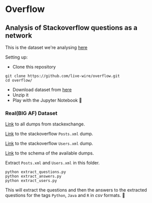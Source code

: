 # Overflow
## Analysis of Stackoverflow questions as a network
This is the dataset we're analysing [here](https://www.kaggle.com/stackoverflow/pythonquestions/data)
 
Setting up:
- Clone this repository
```
git clone https://github.com/live-wire/overflow.git
cd overflow/
```
- Download dataset from [here](https://www.kaggle.com/stackoverflow/pythonquestions/downloads/pythonquestions.zip/1)
- Unzip it
- Play with the Jupyter Notebook :pizza:


### Real(BIG AF) Dataset

[Link](https://archive.org/download/stackexchange) to all dumps from stackexchange.

[Link](https://archive.org/download/stackexchange/stackoverflow.com-Posts.7z) to the stackoverflow `Posts.xml` dump.

[Link](https://archive.org/download/stackexchange/stackoverflow.com-Users.7z) to the stackoverflow `Users.xml` dump.

[Link](https://meta.stackexchange.com/questions/2677/database-schema-documentation-for-the-public-data-dump-and-sede) to the schema of the available dumps. 

Extract `Posts.xml` and `Users.xml` in this folder.
```
python extract_questions.py
python extract_answers.py
python extract_users.py
```
This will extract the questions and then the answers to the extracted questions for the tags `Python`, `Java` and `R` in _csv_ formats. :beer: